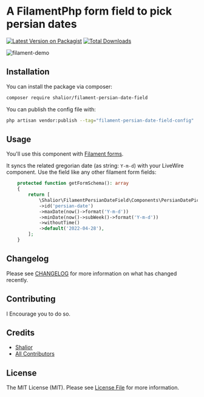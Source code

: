 # A FilamentPhp form field to pick persian dates

[![Latest Version on Packagist](https://img.shields.io/packagist/v/shalior/filament-persian-date-field.svg?style=flat-square)](https://packagist.org/packages/shalior/filament-persian-date-field)
[![Total Downloads](https://img.shields.io/packagist/dt/shalior/filament-persian-date-field.svg?style=flat-square)](https://packagist.org/packages/shalior/filament-persian-date-field)

![filament-demo](https://user-images.githubusercontent.com/42506404/165785421-338f2b0a-8995-40e5-9c37-33c3a3cd9736.png)

## Installation

You can install the package via composer:

```bash
composer require shalior/filament-persian-date-field
```

You can publish the config file with:

```bash
php artisan vendor:publish --tag="filament-persian-date-field-config"
```

## Usage

You'll use this component with [Filament forms](https://filamentphp.com/docs/2.x/forms/installation). 

It syncs the related gregorian date (as string: `Y-m-d`) with your LiveWire component.
Use the field like any other filament form fields:

```php
    protected function getFormSchema(): array
    {
        return [
            \Shalior\FilamentPersianDateField\Components\PersianDatePicker::make('persianDate')
            ->id('persian-date')
            ->maxDate(now()->format('Y-m-d'))
            ->minDate(now()->subWeek()->format('Y-m-d'))
            ->withoutTime()
            ->default('2022-04-28'),
        ];
    }
```

## Changelog

Please see [CHANGELOG](CHANGELOG.md) for more information on what has changed recently.

## Contributing

I Encourage you to do so. 

## Credits

- [Shalior](https://github.com/shalior)
- [All Contributors](../../contributors)

## License

The MIT License (MIT). Please see [License File](LICENSE.md) for more information.
